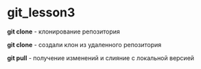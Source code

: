 # git_lesson3

**git clone** - клонирование репозитория

**git clone** - создали клон из удаленного репозитория

**git pull** - получение изменений и слияние с локальной версией

